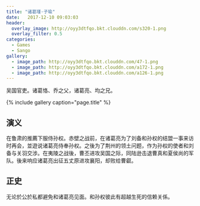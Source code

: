 ```yaml
---
title: "诸葛瑾·子瑜"
date:   2017-12-10 09:03:03
header:
  overlay_image: http://oyy3dtfqo.bkt.clouddn.com/s320-1.png
  overlay_filter: 0.5
categories:
  - Games
  - Sango
gallery:
  - image_path: http://oyy3dtfqo.bkt.clouddn.com/47-1.png
  - image_path: http://oyy3dtfqo.bkt.clouddn.com/a172-1.png
  - image_path: http://oyy3dtfqo.bkt.clouddn.com/a126-1.png
---
```


吴国官吏。诸葛恪、乔之父，诸葛亮、均之兄。

{% include gallery caption="page.title" %}

## 演义

在鲁肃的推薦下服侍孙权。赤壁之战前，在诸葛亮为了刘备和孙权的结盟一事来访时再会，並遊说诸葛亮侍奉孙权。之後为了荆州的领土问题，作为孙权的使者和刘备与关羽交涉。在夷陵之战後，曹丕进攻吴国之际，同陆逊击退曹真和夏侯尚的军队。後来响应诸葛亮出征五丈原进攻襄阳，却败给曹叡。

## 正史

无论於公於私都避免和诸葛亮见面。和孙权彼此有超越生死的信赖关係。